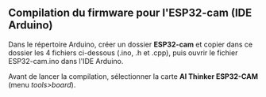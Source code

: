 ## Compilation du firmware pour l'ESP32-cam (IDE Arduino)

Dans le répertoire Arduino, créer un dossier __ESP32-cam__ et copier dans ce dossier les 4 fichiers ci-dessous (.ino, .h et .cpp), puis ouvrir le fichier ESP32-cam.ino dans l'IDE Arduino.

Avant de lancer la compilation, sélectionner la carte __AI Thinker ESP32-CAM__ (menu _tools>board_).
